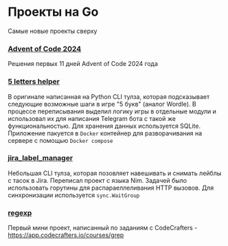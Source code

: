 # Проекты на Go

Самые новые проекты сверху

### [Advent of Code 2024](https://github.com/mishankov/adventofcode2024)

Решения первых 11 дней Advent of Code 2024 года

### [5 letters helper](https://github.com/mishankov/5-letters-helper)

В оригинале написанная на Python CLI тулза, которая подсказывает следующие возможные шаги в игре "5 букв" (аналог Wordle). В процессе переписывания выделил логику игры в отдельные модули и использовал их для написания Telegram бота с такой же функциональностью. Для хранения данных используется SQLite. Приложение пакуется в `Docker` контейнер для разворачивания на сервере с помощью `Docker compose`

### [jira_label_manager](https://github.com/mishankov/jira_label_manager)

Небольшая CLI тулза, которая позовляет навешивать и снимать лейблы с тасок в Jira. Переписал проект с языка Nim. Задачей было использовать горутины для распараеллеливания HTTP вызовов. Для синхронизации используется `sync.WaitGroup`

### [regexp](https://github.com/mishankov/regexp)

Первый мини проект, написанный по заданиям с CodeCrafters - https://app.codecrafters.io/courses/grep
